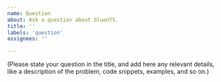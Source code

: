 ```yaml
---
name: Question
about: Ask a question about GluonTS.
title: ''
labels: 'question'
assignees: ''

---
```

(Please state your question in the title, and add here any relevant details,
like a description of the problem, code snippets, examples, and so on.)

